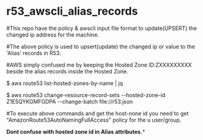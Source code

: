 # r53_awscli_alias_records
#This repo have the policy &amp; awscli input file format to update(UPSERT) the changed ip address for the machine.

#The above policy is used to upsert(update) the changed ip or value to the 'Alias' records in R53.

#AWS simply confused me by keeping the Hosted Zone ID:ZXXXXXXXXX beside the alias records inside the Hosted Zone.

$ aws route53 list-hosted-zones-by-name | jq

$ aws route53 change-resource-record-sets --hosted-zone-id Z1E5QYKGMFGDPA --change-batch file://r53.json

#To execute above commands and get the host-none id you need to get "AmazonRoute53AutoNamingFullAccess" policy for the      u user/group.

****Dont confuse with hosted zone id in Alias attributes.*****
